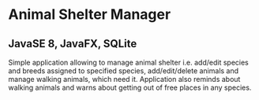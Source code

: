 # Animal Shelter Manager
## JavaSE 8, JavaFX, SQLite

Simple application allowing to manage animal shelter i.e. add/edit species and breeds assigned to specified species, add/edit/delete animals and manage walking animals, which need it. Application also reminds about walking animals and warns about getting out of free places in any species.
